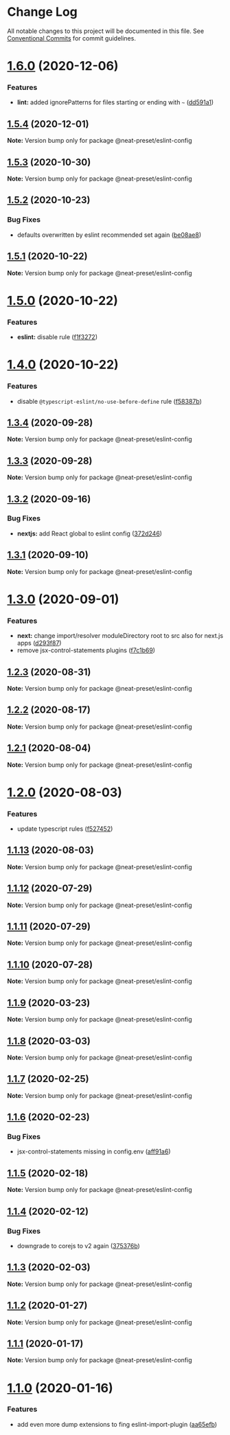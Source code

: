 # Change Log

All notable changes to this project will be documented in this file.
See [Conventional Commits](https://conventionalcommits.org) for commit guidelines.

# [1.6.0](https://github.com/igl/neat-preset/compare/@neat-preset/eslint-config@1.5.4...@neat-preset/eslint-config@1.6.0) (2020-12-06)


### Features

* **lint:** added ignorePatterns for files starting or ending with `~` ([dd591a1](https://github.com/igl/neat-preset/commit/dd591a1dd4aa833da3f122e08142bb498bbbd05c))





## [1.5.4](https://github.com/igl/neat-preset/compare/@neat-preset/eslint-config@1.5.3...@neat-preset/eslint-config@1.5.4) (2020-12-01)

**Note:** Version bump only for package @neat-preset/eslint-config





## [1.5.3](https://github.com/igl/neat-preset/compare/@neat-preset/eslint-config@1.5.2...@neat-preset/eslint-config@1.5.3) (2020-10-30)

**Note:** Version bump only for package @neat-preset/eslint-config





## [1.5.2](https://github.com/igl/neat-preset/compare/@neat-preset/eslint-config@1.5.1...@neat-preset/eslint-config@1.5.2) (2020-10-23)


### Bug Fixes

* defaults overwritten by eslint recommended set again ([be08ae8](https://github.com/igl/neat-preset/commit/be08ae8dabd71da18bd8fcc650fc4a6d089dfaf0))





## [1.5.1](https://github.com/igl/neat-preset/compare/@neat-preset/eslint-config@1.5.0...@neat-preset/eslint-config@1.5.1) (2020-10-22)

**Note:** Version bump only for package @neat-preset/eslint-config





# [1.5.0](https://github.com/igl/neat-preset/compare/@neat-preset/eslint-config@1.4.0...@neat-preset/eslint-config@1.5.0) (2020-10-22)


### Features

* **eslint:** disable  rule ([f1f3272](https://github.com/igl/neat-preset/commit/f1f327212c7e7a780fad07815674e6c6c90e91ab))





# [1.4.0](https://github.com/igl/neat-preset/compare/@neat-preset/eslint-config@1.3.4...@neat-preset/eslint-config@1.4.0) (2020-10-22)


### Features

* disable `@typescript-eslint/no-use-before-define` rule ([f58387b](https://github.com/igl/neat-preset/commit/f58387bcf3a33ca03773e4c9b29551f4916c39e5))





## [1.3.4](https://github.com/igl/neat-preset/compare/@neat-preset/eslint-config@1.3.3...@neat-preset/eslint-config@1.3.4) (2020-09-28)

**Note:** Version bump only for package @neat-preset/eslint-config





## [1.3.3](https://github.com/igl/neat-preset/compare/@neat-preset/eslint-config@1.3.2...@neat-preset/eslint-config@1.3.3) (2020-09-28)

**Note:** Version bump only for package @neat-preset/eslint-config





## [1.3.2](https://github.com/igl/neat-preset/compare/@neat-preset/eslint-config@1.3.1...@neat-preset/eslint-config@1.3.2) (2020-09-16)


### Bug Fixes

* **nextjs:** add React global to eslint config ([372d246](https://github.com/igl/neat-preset/commit/372d2463aa14e9d2de16802353413f59bea529be))





## [1.3.1](https://github.com/igl/neat-preset/compare/@neat-preset/eslint-config@1.3.0...@neat-preset/eslint-config@1.3.1) (2020-09-10)

**Note:** Version bump only for package @neat-preset/eslint-config





# [1.3.0](https://github.com/igl/neat-preset/compare/@neat-preset/eslint-config@1.2.3...@neat-preset/eslint-config@1.3.0) (2020-09-01)


### Features

* **next:** change import/resolver moduleDirectory root to src also for next.js apps ([d293f87](https://github.com/igl/neat-preset/commit/d293f8779b8522101349c79c4b245fa2a021dfc9))
* remove jsx-control-statements plugins ([f7c1b69](https://github.com/igl/neat-preset/commit/f7c1b69d5c277ce6feff0b7dce6c524433e7c97e))





## [1.2.3](https://github.com/igl/neat-preset/compare/@neat-preset/eslint-config@1.2.2...@neat-preset/eslint-config@1.2.3) (2020-08-31)

**Note:** Version bump only for package @neat-preset/eslint-config





## [1.2.2](https://github.com/igl/neat-preset/compare/@neat-preset/eslint-config@1.2.1...@neat-preset/eslint-config@1.2.2) (2020-08-17)

**Note:** Version bump only for package @neat-preset/eslint-config





## [1.2.1](https://github.com/igl/neat-preset/compare/@neat-preset/eslint-config@1.2.0...@neat-preset/eslint-config@1.2.1) (2020-08-04)

**Note:** Version bump only for package @neat-preset/eslint-config





# [1.2.0](https://github.com/igl/neat-preset/compare/@neat-preset/eslint-config@1.1.13...@neat-preset/eslint-config@1.2.0) (2020-08-03)


### Features

* update typescript rules ([f527452](https://github.com/igl/neat-preset/commit/f527452cc9c536eb6c9bb4a0fcd76b5ba91f5e28))





## [1.1.13](https://github.com/igl/neat-preset/compare/@neat-preset/eslint-config@1.1.12...@neat-preset/eslint-config@1.1.13) (2020-08-03)

**Note:** Version bump only for package @neat-preset/eslint-config





## [1.1.12](https://github.com/igl/neat-preset/compare/@neat-preset/eslint-config@1.1.11...@neat-preset/eslint-config@1.1.12) (2020-07-29)

**Note:** Version bump only for package @neat-preset/eslint-config





## [1.1.11](https://github.com/igl/neat-preset/compare/@neat-preset/eslint-config@1.1.9...@neat-preset/eslint-config@1.1.11) (2020-07-29)

**Note:** Version bump only for package @neat-preset/eslint-config





## [1.1.10](https://github.com/igl/neat-preset/compare/@neat-preset/eslint-config@1.1.9...@neat-preset/eslint-config@1.1.10) (2020-07-28)

**Note:** Version bump only for package @neat-preset/eslint-config





## [1.1.9](https://github.com/igl/neat-preset/compare/@neat-preset/eslint-config@1.1.8...@neat-preset/eslint-config@1.1.9) (2020-03-23)

**Note:** Version bump only for package @neat-preset/eslint-config





## [1.1.8](https://github.com/igl/neat-preset/compare/@neat-preset/eslint-config@1.1.7...@neat-preset/eslint-config@1.1.8) (2020-03-03)

**Note:** Version bump only for package @neat-preset/eslint-config





## [1.1.7](https://github.com/igl/neat-preset/compare/@neat-preset/eslint-config@1.1.6...@neat-preset/eslint-config@1.1.7) (2020-02-25)

**Note:** Version bump only for package @neat-preset/eslint-config





## [1.1.6](https://github.com/igl/neat-preset/compare/@neat-preset/eslint-config@1.1.5...@neat-preset/eslint-config@1.1.6) (2020-02-23)


### Bug Fixes

* jsx-control-statements missing in config.env ([aff91a6](https://github.com/igl/neat-preset/commit/aff91a6ca3ad8accad576deff13ccf94e2e574c4))





## [1.1.5](https://github.com/igl/neat-preset/compare/@neat-preset/eslint-config@1.1.4...@neat-preset/eslint-config@1.1.5) (2020-02-18)

**Note:** Version bump only for package @neat-preset/eslint-config





## [1.1.4](https://github.com/igl/neat-preset/compare/@neat-preset/eslint-config@1.1.3...@neat-preset/eslint-config@1.1.4) (2020-02-12)


### Bug Fixes

* downgrade to corejs to v2 again ([375376b](https://github.com/igl/neat-preset/commit/375376b83a892f6536320e87a06ac2f81553a568))





## [1.1.3](https://github.com/igl/neat-preset/compare/@neat-preset/eslint-config@1.1.2...@neat-preset/eslint-config@1.1.3) (2020-02-03)

**Note:** Version bump only for package @neat-preset/eslint-config





## [1.1.2](https://github.com/igl/neat-preset/compare/@neat-preset/eslint-config@1.1.1...@neat-preset/eslint-config@1.1.2) (2020-01-27)

**Note:** Version bump only for package @neat-preset/eslint-config





## [1.1.1](https://github.com/igl/neat-preset/compare/@neat-preset/eslint-config@1.1.0...@neat-preset/eslint-config@1.1.1) (2020-01-17)

**Note:** Version bump only for package @neat-preset/eslint-config





# [1.1.0](https://github.com/igl/neat-preset/compare/@neat-preset/eslint-config@1.0.1...@neat-preset/eslint-config@1.1.0) (2020-01-16)


### Features

* add even more dump extensions to fing eslint-import-plugin ([aa65efb](https://github.com/igl/neat-preset/commit/aa65efb195018f86f43854b6b7d4737134fdb508))
